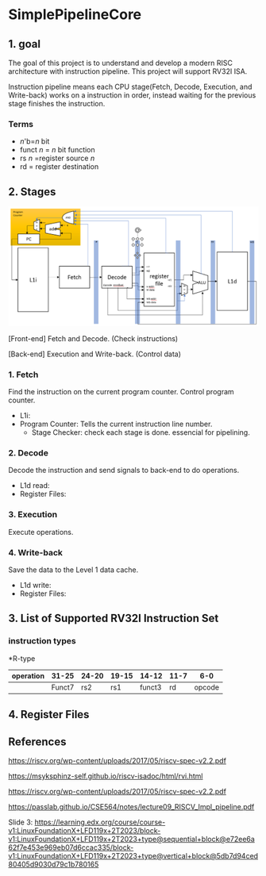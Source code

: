 # SimplePipelineCore


## 1. goal
The goal of this project is to understand and develop a modern RISC architecture with instruction pipeline. This project will support RV32I ISA. 

Instruction pipeline means each CPU stage(Fetch, Decode, Execution, and Write-back) works on a instruction in order, instead waiting for the previous stage finishes the instruction.

### Terms

+ *n*'b=*n* bit
+ funct *n* = *n* bit function
+ rs *n* =register source *n*
+ rd = register destination
<td colspan=2>

## 2. Stages

![image](https://github.com/Enanter/SimplePipelineCore/blob/main/Architecture_Diagram/Oct_3_2023_FDEWDiagram.png)

[Front-end] Fetch and Decode. (Check instructions)

[Back-end] Execution and Write-back. (Control data)

 ### 1.  Fetch 
 Find the instruction on the current program counter. Control program counter.
  * L1i:
  * Program Counter: Tells the current instruction line number.
    * Stage Checker: check each stage is done. essencial for pipelining.
      
 ### 2.  Decode
 Decode the instruction and send signals to back-end to do operations.
  * L1d read:
  * Register Files:
    
 ### 3.  Execution
 Execute operations.

 ### 4.  Write-back
 Save the data to the Level 1 data cache.
  * L1d write:
  * Register Files:


## 3. List of Supported RV32I Instruction Set
### instruction types
*R-type

|operation|31-25|24-20|19-15|14-12|11-7|6-0|
|-------|----|---|---|---|----|-|
||Funct7|rs2|rs1|funct3|rd|opcode|



## 4. Register Files


## References
https://riscv.org/wp-content/uploads/2017/05/riscv-spec-v2.2.pdf

https://msyksphinz-self.github.io/riscv-isadoc/html/rvi.html

https://riscv.org/wp-content/uploads/2017/05/riscv-spec-v2.2.pdf

https://passlab.github.io/CSE564/notes/lecture09_RISCV_Impl_pipeline.pdf

Slide 3: https://learning.edx.org/course/course-v1:LinuxFoundationX+LFD119x+2T2023/block-v1:LinuxFoundationX+LFD119x+2T2023+type@sequential+block@e72ee6a62f7e453e969eb07d6ccac335/block-v1:LinuxFoundationX+LFD119x+2T2023+type@vertical+block@5db7d94ced80405d9030d79c1b780165

